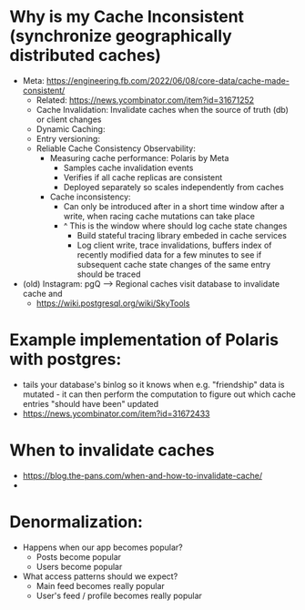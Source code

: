 

# Why is my Cache Inconsistent (synchronize geographically distributed caches)
- Meta: https://engineering.fb.com/2022/06/08/core-data/cache-made-consistent/
  - Related: https://news.ycombinator.com/item?id=31671252
  - Cache Invalidation: Invalidate caches when the source of truth (db) or client changes
  - Dynamic Caching:
  - Entry versioning:
  - Reliable Cache Consistency Observability:
    - Measuring cache performance: Polaris by Meta
      - Samples cache invalidation events
      - Verifies if all cache replicas are consistent
      - Deployed separately so scales independently from caches
    - Cache inconsistency:
      - Can only be introduced after in a short time window after a write, when racing cache mutations can take place
      - ^ This is the window where should log cache state changes
        - Build stateful tracing library embeded in cache services
        - Log client write, trace invalidations, buffers index of recently modified data for a few minutes to see if subsequent cache state changes of the same entry should be traced
- (old) Instagram: pgQ --> Regional caches visit database to invalidate cache and
  - https://wiki.postgresql.org/wiki/SkyTools

# Example implementation of Polaris with postgres:

- tails your database's binlog so it knows when e.g. "friendship" data is mutated - it can then perform the computation to figure out which cache entries "should have been" updated
- https://news.ycombinator.com/item?id=31672433

# When to invalidate caches

- https://blog.the-pans.com/when-and-how-to-invalidate-cache/
-
# Denormalization:

- Happens when our app becomes popular?
  - Posts become popular
  - Users become popular
- What access patterns should we expect?
  - Main feed becomes really popular
  - User's feed / profile becomes really popular
